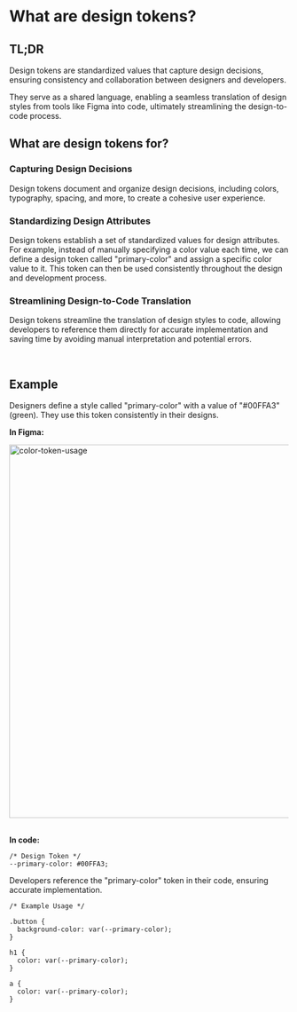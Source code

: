 # What are design tokens?

## TL;DR
Design tokens are standardized values that capture design decisions, ensuring consistency and collaboration between designers and developers. 
<br>

They serve as a shared language, enabling a seamless translation of design styles from tools like Figma into code, ultimately streamlining the design-to-code process.
<br>

## What are design tokens for?

### Capturing Design Decisions
Design tokens document and organize design decisions, including colors, typography, spacing, and more, to create a cohesive user experience.
<br>

### Standardizing Design Attributes
Design tokens establish a set of standardized values for design attributes. For example, instead of manually specifying a color value each time, we can define a design token called "primary-color" and assign a specific color value to it. This token can then be used consistently throughout the design and development process.
<br>

### Streamlining Design-to-Code Translation
Design tokens streamline the translation of design styles to code, allowing developers to reference them directly for accurate implementation and saving time by avoiding manual interpretation and potential errors.

<br>

## Example
Designers define a style called "primary-color" with a value of "#00FFA3" (green). They use this token consistently in their designs.

**In Figma:**

<img width="673" alt="color-token-usage" src="https://github.com/AnimaApp/anima-storybook-cli/assets/96059044/5bb15bca-3198-4e12-ad6b-8d4be7108219">

<br>
<br>

**In code:**
```
/* Design Token */
--primary-color: #00FFA3;
```

Developers reference the "primary-color" token in their code, ensuring accurate implementation.

```
/* Example Usage */

.button {
  background-color: var(--primary-color);
}

h1 {
  color: var(--primary-color);
}

a {
  color: var(--primary-color);
}
```
